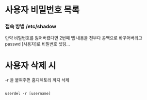 # 사용자 비밀번호 목록

### 접속 방법 /etc/shadow


만약 비밀번호를 잃어버렸다면 2번째 탭 내용을 전부다 공백으로 바꾸어버리고 passwd [사용자]로 비밀번호 셋팅...


# 사용자 삭제 시

-r 을 붙여주면 홈디렉토리 까지 삭제

```

userdel -r [username]


```
